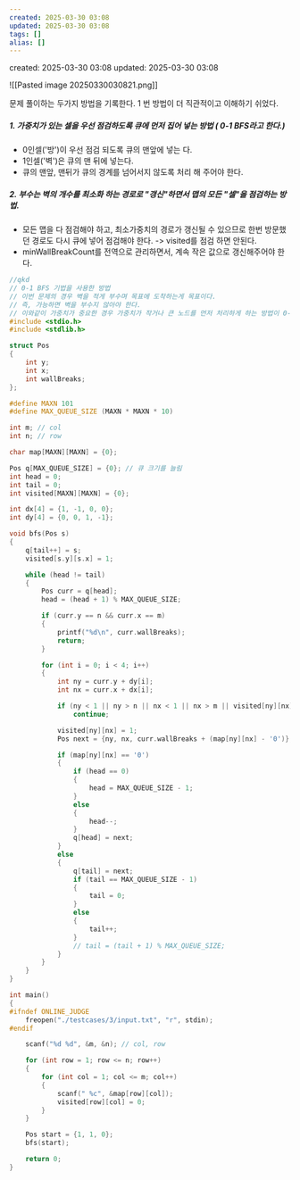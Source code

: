 ```yaml
---
created: 2025-03-30 03:08
updated: 2025-03-30 03:08
tags: []
alias: []
---
```


created: 2025-03-30 03:08
updated: 2025-03-30 03:08



![[Pasted image 20250330030821.png]]


문제 풀이하는 두가지 방법을 기록한다.
1 번 방법이 더 직관적이고 이해하기 쉬었다.
##### 1. 가중치가 있는 셀을 우선 점검하도록 큐에 먼저 집어 넣는 방법 ( 0-1 BFS라고 한다.)

- 0인셀('방')이 우선 점검 되도록 큐의 맨앞에 넣는 다.
- 1인셀('벽')은 큐의 맨 뒤에 넣는다.
- 큐의 맨앞, 맨뒤가 큐의 경계를 넘어서지 않도록 처리 해 주어야 한다.

##### 2. 부수는 벽의 개수를 최소화 하는 경로로 "갱신"하면서 맵의 모든 "셀"을 점검하는 방법.
- 모든 맵을 다 점검해야 하고, 최소가중치의 경로가 갱신될 수 있으므로 한번 방문했던 경로도 다시 큐에 넣어 점검해야 한다. -> visited를 점검 하면 안된다.
- minWallBreakCount를 전역으로 관리하면서, 계속 작은 값으로 갱신해주어야 한다.





```cpp
//qkd
// 0-1 BFS 기법을 사용한 방법
// 이번 문제의 경우 벽을 적게 부수며 목표에 도착하는게 목표이다.
// 즉, 가능하면 벽을 부수지 않아야 한다.
// 이와같이 가중치가 중요한 경우 가중치가 작거나 큰 노드를 먼저 처리하게 하는 방법이 0-1 BFS 방법이다.
#include <stdio.h>
#include <stdlib.h>

struct Pos
{
    int y;
    int x;
    int wallBreaks;
};

#define MAXN 101
#define MAX_QUEUE_SIZE (MAXN * MAXN * 10)

int m; // col
int n; // row

char map[MAXN][MAXN] = {0};

Pos q[MAX_QUEUE_SIZE] = {0}; // 큐 크기를 늘림
int head = 0;
int tail = 0;
int visited[MAXN][MAXN] = {0};

int dx[4] = {1, -1, 0, 0};
int dy[4] = {0, 0, 1, -1};

void bfs(Pos s)
{
    q[tail++] = s;
    visited[s.y][s.x] = 1;

    while (head != tail)
    {
        Pos curr = q[head];
        head = (head + 1) % MAX_QUEUE_SIZE;

        if (curr.y == n && curr.x == m)
        {
            printf("%d\n", curr.wallBreaks);
            return;
        }

        for (int i = 0; i < 4; i++)
        {
            int ny = curr.y + dy[i];
            int nx = curr.x + dx[i];

            if (ny < 1 || ny > n || nx < 1 || nx > m || visited[ny][nx])
                continue;

            visited[ny][nx] = 1;
            Pos next = {ny, nx, curr.wallBreaks + (map[ny][nx] - '0')};

            if (map[ny][nx] == '0')
            {
                if (head == 0)
                {
                    head = MAX_QUEUE_SIZE - 1;
                }
                else
                {
                    head--;
                }
                q[head] = next;
            }
            else
            {
                q[tail] = next;
                if (tail == MAX_QUEUE_SIZE - 1)
                {
                    tail = 0;
                }
                else
                {
                    tail++;
                }
                // tail = (tail + 1) % MAX_QUEUE_SIZE;
            }
        }
    }
}

int main()
{
#ifndef ONLINE_JUDGE
    freopen("./testcases/3/input.txt", "r", stdin);
#endif

    scanf("%d %d", &m, &n); // col, row

    for (int row = 1; row <= n; row++)
    {
        for (int col = 1; col <= m; col++)
        {
            scanf(" %c", &map[row][col]);
            visited[row][col] = 0;
        }
    }

    Pos start = {1, 1, 0};
    bfs(start);

    return 0;
}

```

